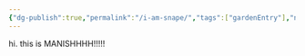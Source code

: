 ```yaml
---
{"dg-publish":true,"permalink":"/i-am-snape/","tags":["gardenEntry"],"noteIcon":""}
---
```


hi. this is MANISHHHH!!!!!